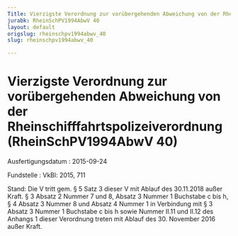 ```yaml
---
Title: Vierzigste Verordnung zur vorübergehenden Abweichung von der Rheinschifffahrtspolizeiverordnung
jurabk: RheinSchPV1994AbwV 40
layout: default
origslug: rheinschpv1994abwv_40
slug: rheinschpv1994abwv_40

---
```


# Vierzigste Verordnung zur vorübergehenden Abweichung von der Rheinschifffahrtspolizeiverordnung (RheinSchPV1994AbwV 40)

Ausfertigungsdatum
:   2015-09-24

Fundstelle
:   VkBl: 2015, 711

Stand: Die V tritt gem. § 5 Satz 3 dieser V mit Ablauf des 30.11.2018 außer Kraft. § 3 Absatz 2 Nummer 7 und 8, Absatz 3 Nummer 1 Buchstabe c bis h, § 4 Absatz 3 Nummer 8 und Absatz 4 Nummer 1 in Verbindung mit § 3 Absatz 3 Nummer 1 Buchstabe c bis h sowie Nummer II.11 und II.12 des Anhangs 1 dieser Verordnung treten mit Ablauf des 30. November 2016 außer Kraft.
